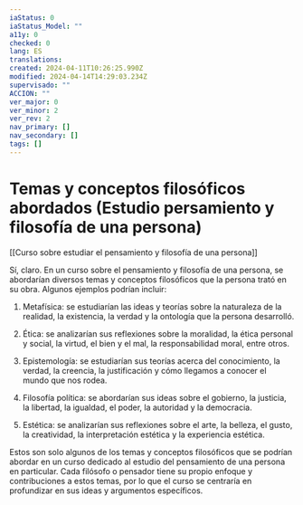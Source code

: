 ```yaml
---
iaStatus: 0
iaStatus_Model: ""
a11y: 0
checked: 0
lang: ES
translations: 
created: 2024-04-11T10:26:25.990Z
modified: 2024-04-14T14:29:03.234Z
supervisado: ""
ACCION: ""
ver_major: 0
ver_minor: 2
ver_rev: 2
nav_primary: []
nav_secondary: []
tags: []
---
```

# Temas y conceptos filosóficos abordados (Estudio persamiento y filosofía de una persona)

[[Curso sobre estudiar el pensamiento y filosofía de una persona]]

Sí, claro. En un curso sobre el pensamiento y filosofía de una persona, se abordarían diversos temas y conceptos filosóficos que la persona trató en su obra. Algunos ejemplos podrían incluir:

1. Metafísica: se estudiarían las ideas y teorías sobre la naturaleza de la realidad, la existencia, la verdad y la ontología que la persona desarrolló.

2. Ética: se analizarían sus reflexiones sobre la moralidad, la ética personal y social, la virtud, el bien y el mal, la responsabilidad moral, entre otros.

3. Epistemología: se estudiarían sus teorías acerca del conocimiento, la verdad, la creencia, la justificación y cómo llegamos a conocer el mundo que nos rodea.

4. Filosofía política: se abordarían sus ideas sobre el gobierno, la justicia, la libertad, la igualdad, el poder, la autoridad y la democracia.

5. Estética: se analizarían sus reflexiones sobre el arte, la belleza, el gusto, la creatividad, la interpretación estética y la experiencia estética.

Estos son solo algunos de los temas y conceptos filosóficos que se podrían abordar en un curso dedicado al estudio del pensamiento de una persona en particular. Cada filósofo o pensador tiene su propio enfoque y contribuciones a estos temas, por lo que el curso se centraría en profundizar en sus ideas y argumentos específicos.
